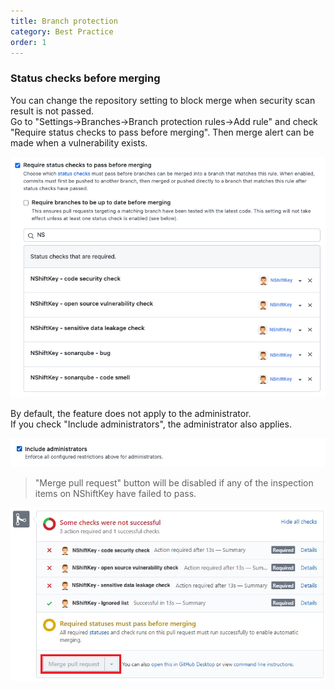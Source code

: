 ```yaml
---
title: Branch protection
category: Best Practice
order: 1
---
```


### Status checks before merging

You can change the repository setting to block merge when security scan result is not passed.<br>
Go to "Settings->Branches->Branch protection rules->Add rule" and check "Require status checks to pass before merging". Then merge alert can be made when a vulnerability exists.

![](../../images/merge-block.png)

By default, the feature does not apply to the administrator.<br>
If you check "Include administrators", the administrator also applies. 

![](../../images/merge-include-admin.png)

> "Merge pull request" button will be disabled if any of the inspection items on NShiftKey have failed to pass.

![](../../images/merge-not-pass.png)
